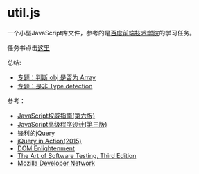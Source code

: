 util.js
==
一个小型JavaScript库文件，参考的是[百度前端技术学院](https://github.com/baidu-ife/ife)的学习任务。

任务书点击[这里](https://github.com/baidu-ife/ife/tree/master/2015_spring/task/task0002)

总结:
* [专题：判断 obj 是否为 Array](http://note.youdao.com/yws/public/redirect/share?id=0290e8d7d42361a6aac9052c3db26a24&type=false)
* [专题：是非 Type detection](http://note.youdao.com/yws/public/redirect/share?id=d099656127c0d4d7794e81be04708910&type=false)

参考：
* [JavaScript权威指南(第六版)](https://book.douban.com/subject/10549733/)
* [JavaScript高级程序设计(第三版)](https://book.douban.com/subject/10546125/)
* [锋利的jQuery](https://book.douban.com/subject/10792216/)
* [jQuery in Action(2015)](https://book.douban.com/subject/26256670/)
* [DOM Enlightenment](https://book.douban.com/subject/21347611/)
* [The Art of Software Testing, Third Edition](https://book.douban.com/subject/10076924/)
* [Mozilla Developer Network](https://developer.mozilla.org/en-US/)